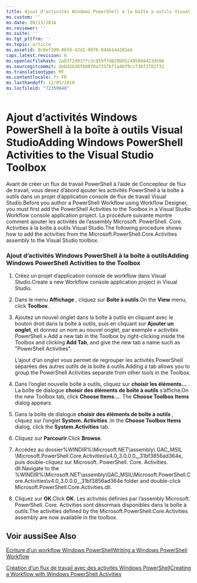 ```yaml
---
title: Ajout d’activités Windows PowerShell à la boîte à outils Visual Studio | Microsoft Docs
ms.custom: ''
ms.date: 09/13/2016
ms.reviewer: ''
ms.suite: ''
ms.tgt_pltfrm: ''
ms.topic: article
ms.assetid: 9c8ef289-0659-42d1-9976-044b144201eb
caps.latest.revision: 6
ms.openlocfilehash: 2a8372d937fc3c959f7d829bb52495048423d506
ms.sourcegitcommit: debd2b38fb8070a7357bf1a4bf9cc736f3702f31
ms.translationtype: MT
ms.contentlocale: fr-FR
ms.lasthandoff: 12/05/2019
ms.locfileid: "72359648"
---
```

# <a name="adding-windows-powershell-activities-to-the-visual-studio-toolbox"></a><span data-ttu-id="69b5f-102">Ajout d’activités Windows PowerShell à la boîte à outils Visual Studio</span><span class="sxs-lookup"><span data-stu-id="69b5f-102">Adding Windows PowerShell Activities to the Visual Studio Toolbox</span></span>

<span data-ttu-id="69b5f-103">Avant de créer un flux de travail PowerShell à l’aide de Concepteur de flux de travail, vous devez d’abord ajouter les activités PowerShell à la boîte à outils dans un projet d’application console de flux de travail Visual Studio.</span><span class="sxs-lookup"><span data-stu-id="69b5f-103">Before you author a PowerShell Workflow using Workflow Designer, you must first add the PowerShell Activities to the Toolbox in a Visual Studio Workflow console application project.</span></span> <span data-ttu-id="69b5f-104">La procédure suivante montre comment ajouter les activités de l’assembly Microsoft. PowerShell. Core. Activities à la boîte à outils Visual Studio.</span><span class="sxs-lookup"><span data-stu-id="69b5f-104">The following procedure shows how to add the activities from the Microsoft.PowerShell.Core.Activities assembly to the Visual Studio toolbox.</span></span>

### <a name="adding-windows-powershell-activities-to-the-toolbox"></a><span data-ttu-id="69b5f-105">Ajout d’activités Windows PowerShell à la boîte à outils</span><span class="sxs-lookup"><span data-stu-id="69b5f-105">Adding Windows PowerShell Activities to the Toolbox</span></span>

1. <span data-ttu-id="69b5f-106">Créez un projet d’application console de workflow dans Visual Studio.</span><span class="sxs-lookup"><span data-stu-id="69b5f-106">Create a new Workflow console application project in Visual Studio.</span></span>

2. <span data-ttu-id="69b5f-107">Dans le menu **Affichage** , cliquez sur **Boîte à outils**.</span><span class="sxs-lookup"><span data-stu-id="69b5f-107">On the **View** menu, click **Toolbox**.</span></span>

3. <span data-ttu-id="69b5f-108">Ajoutez un nouvel onglet dans la boîte à outils en cliquant avec le bouton droit dans la boîte à outils, puis en cliquant sur **Ajouter un onglet**, et donnez un nom au nouvel onglet, par exemple « activités PowerShell ».</span><span class="sxs-lookup"><span data-stu-id="69b5f-108">Add a new tab in the Toolbox by right-clicking inside the Toolbox and clicking **Add Tab**, and give the new tab a name such as "PowerShell Activities".</span></span>

   <span data-ttu-id="69b5f-109">L’ajout d’un onglet vous permet de regrouper les activités PowerShell séparées des autres outils de la boîte à outils.</span><span class="sxs-lookup"><span data-stu-id="69b5f-109">Adding a tab allows you to group the PowerShell Activities separate from other tools in the Toolbox.</span></span>

4. <span data-ttu-id="69b5f-110">Dans l’onglet nouvelle boîte à outils, cliquez sur **choisir les éléments...** . La boîte de dialogue **choisir des éléments de boîte à outils** s’affiche.</span><span class="sxs-lookup"><span data-stu-id="69b5f-110">On the new Toolbox tab, click **Choose Items...**. The **Choose Toolbox Items** dialog appears.</span></span>

5. <span data-ttu-id="69b5f-111">Dans la boîte de dialogue **choisir des éléments de boîte à outils** , cliquez sur l’onglet **System. Activities** .</span><span class="sxs-lookup"><span data-stu-id="69b5f-111">In the **Choose Toolbox Items** dialog, click the **System.Activities** tab.</span></span>

6. <span data-ttu-id="69b5f-112">Cliquez sur **Parcourir**.</span><span class="sxs-lookup"><span data-stu-id="69b5f-112">Click **Browse**.</span></span>

7. <span data-ttu-id="69b5f-113">Accédez au dossier%WINDIR%\Microsoft.NET\assembly\ GAC_MSIL \Microsoft.PowerShell.Core.Activities\v4.0_3.0.0.0__31bf3856ad364e, puis double-cliquez sur Microsoft. PowerShell. Core. Activities. dll.</span><span class="sxs-lookup"><span data-stu-id="69b5f-113">Navigate to the %WINDIR%\Microsoft.NET\assembly\GAC_MSIL\Microsoft.PowerShell.Core.Activities\v4.0_3.0.0.0__31bf3856ad364e folder and double-click Microsoft.PowerShell.Core.Activities.dll.</span></span>

8. <span data-ttu-id="69b5f-114">Cliquez sur **OK**.</span><span class="sxs-lookup"><span data-stu-id="69b5f-114">Click **OK**.</span></span> <span data-ttu-id="69b5f-115">Les activités définies par l’assembly Microsoft. PowerShell. Core. Activities sont désormais disponibles dans la boîte à outils.</span><span class="sxs-lookup"><span data-stu-id="69b5f-115">The activities defined by the Microsoft.PowerShell.Core.Activities assembly are now available in the toolbox.</span></span>

## <a name="see-also"></a><span data-ttu-id="69b5f-116">Voir aussi</span><span class="sxs-lookup"><span data-stu-id="69b5f-116">See Also</span></span>

[<span data-ttu-id="69b5f-117">Écriture d’un workflow Windows PowerShell</span><span class="sxs-lookup"><span data-stu-id="69b5f-117">Writing a Windows PowerShell Workflow</span></span>](./writing-a-windows-powershell-workflow.md)

[<span data-ttu-id="69b5f-118">Création d’un flux de travail avec des activités Windows PowerShell</span><span class="sxs-lookup"><span data-stu-id="69b5f-118">Creating a Workflow with Windows PowerShell Activities</span></span>](./creating-a-workflow-with-windows-powershell-activities.md)